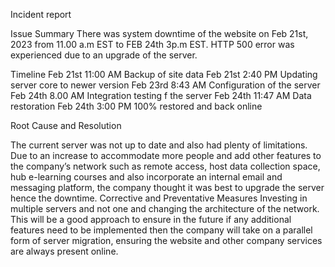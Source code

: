 Incident report 

Issue Summary
There was system downtime of the website on Feb 21st, 2023 from 11.00 a.m EST to FEB 24th 3p.m EST. HTTP 500 error was experienced due to an upgrade of the server.


Timeline
Feb 21st 11:00 AM Backup of site data
Feb 21st 2:40 PM Updating server core to newer version
Feb 23rd 8:43 AM Configuration of the server
Feb 24th 8.00 AM Integration testing f the server
Feb 24th 11:47 AM Data restoration 
Feb 24th 3:00 PM 100% restored and back online


Root Cause and Resolution

The current server was not up to date and also had plenty of limitations. Due to an increase to accommodate more people and add other features to the company’s network such as remote access, host data collection space, hub e-learning courses and also incorporate an internal email and messaging platform, the company thought it was best to upgrade the server hence the downtime.
Corrective and Preventative Measures
Investing in multiple servers and not one and changing the architecture of the network. This will be a good approach to ensure in the future if any additional features need to be implemented then the company will take on a parallel form of server migration, ensuring the website and other company services are always present online.
